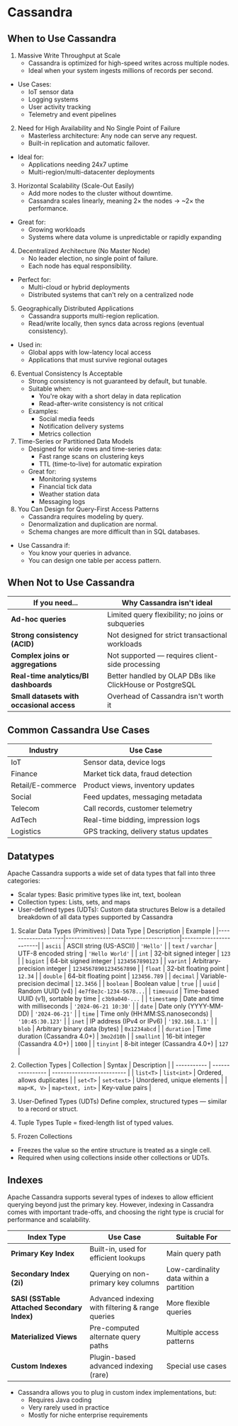 # Cassandra

## When to Use Cassandra

1. Massive Write Throughput at Scale
    * Cassandra is optimized for high-speed writes across multiple nodes.
    * Ideal when your system ingests millions of records per second.

* Use Cases:
    * IoT sensor data
    * Logging systems
    * User activity tracking
    * Telemetry and event pipelines

2. Need for High Availability and No Single Point of Failure
    * Masterless architecture: Any node can serve any request.
    * Built-in replication and automatic failover.

* Ideal for:
    * Applications needing 24x7 uptime
    * Multi-region/multi-datacenter deployments

3. Horizontal Scalability (Scale-Out Easily)
    * Add more nodes to the cluster without downtime.
    * Cassandra scales linearly, meaning 2× the nodes → ~2× the performance.
* Great for:
    * Growing workloads
    * Systems where data volume is unpredictable or rapidly expanding
4. Decentralized Architecture (No Master Node)
    * No leader election, no single point of failure.
    * Each node has equal responsibility.
* Perfect for:
    * Multi-cloud or hybrid deployments
    * Distributed systems that can't rely on a centralized node
5. Geographically Distributed Applications
    * Cassandra supports multi-region replication.
    * Read/write locally, then syncs data across regions (eventual consistency).
* Used in:
    * Global apps with low-latency local access
    * Applications that must survive regional outages
6. Eventual Consistency Is Acceptable
    * Strong consistency is not guaranteed by default, but tunable.
    * Suitable when:
        * You're okay with a short delay in data replication
        * Read-after-write consistency is not critical
    * Examples:
        * Social media feeds
        * Notification delivery systems
        * Metrics collection
7. Time-Series or Partitioned Data Models
    * Designed for wide rows and time-series data:
        * Fast range scans on clustering keys
        * TTL (time-to-live) for automatic expiration
    * Great for:
        * Monitoring systems
        * Financial tick data
        * Weather station data
        * Messaging logs
8. You Can Design for Query-First Access Patterns
    * Cassandra requires modeling by query.
    * Denormalization and duplication are normal.
    * Schema changes are more difficult than in SQL databases.
* Use Cassandra if:
    * You know your queries in advance.
    * You can design one table per access pattern.

## When Not to Use Cassandra
| If you need...                            | Why Cassandra isn't ideal                                |
| ----------------------------------------- | -------------------------------------------------------- |
| **Ad-hoc queries**                        | Limited query flexibility; no joins or subqueries        |
| **Strong consistency (ACID)**             | Not designed for strict transactional workloads          |
| **Complex joins or aggregations**         | Not supported — requires client-side processing          |
| **Real-time analytics/BI dashboards**     | Better handled by OLAP DBs like ClickHouse or PostgreSQL |
| **Small datasets with occasional access** | Overhead of Cassandra isn't worth it                     |

## Common Cassandra Use Cases
| Industry          | Use Case                              |
| ----------------- | ------------------------------------- |
| IoT               | Sensor data, device logs              |
| Finance           | Market tick data, fraud detection     |
| Retail/E-commerce | Product views, inventory updates      |
| Social            | Feed updates, messaging metadata      |
| Telecom           | Call records, customer telemetry      |
| AdTech            | Real-time bidding, impression logs    |
| Logistics         | GPS tracking, delivery status updates |

## Datatypes
Apache Cassandra supports a wide set of data types that fall into three categories:
* Scalar types: Basic primitive types like int, text, boolean
* Collection types: Lists, sets, and maps
* User-defined types (UDTs): Custom data structures
Below is a detailed breakdown of all data types supported by Cassandra

1. Scalar Data Types (Primitives)
| Data Type          | Description                            | Example                |
|--------------------|----------------------------------------|------------------------|
| `ascii`            | ASCII string (US-ASCII)                | `'Hello'`              |
| `text` / `varchar` | UTF-8 encoded string                   | `'Hello World'`        |
| `int`              | 32-bit signed integer                  | `123`                  |
| `bigint`           | 64-bit signed integer                  | `1234567890123`        |
| `varint`           | Arbitrary-precision integer            | `12345678901234567890` |
| `float`            | 32-bit floating point                  | `12.34`                |
| `double`           | 64-bit floating point                  | `123456.789`           |
| `decimal`          | Variable-precision decimal             | `12.3456`              |
| `boolean`          | Boolean value                          | `true`                 |
| `uuid`             | Random UUID (v4)                       | `4e7f8e3c-1234-5678...`|
| `timeuuid`         | Time-based UUID (v1), sortable by time | `c3b9a040-...`         |
| `timestamp`        | Date and time with milliseconds        | `'2024-06-21 10:30'`   |
| `date`             | Date only (YYYY-MM-DD)                 | `'2024-06-21'`         |
| `time`             | Time only (HH:MM:SS.nanoseconds)       | `'10:45:30.123'`       |
| `inet`             | IP address (IPv4 or IPv6)              | `'192.168.1.1'`        |
| `blob`             | Arbitrary binary data (bytes)          | `0x1234abcd`           |
| `duration`         | Time duration (Cassandra 4.0+)         | `3mo2d10h`             |
| `smallint`         | 16-bit integer (Cassandra 4.0+)        | `1000`                 |
| `tinyint`          | 8-bit integer (Cassandra 4.0+)         | `127`                  |


2. Collection Types
| Collection  | Syntax           | Description                |
| ----------- | ---------------- | -------------------------- |
| `list<T>`   | `list<int>`      | Ordered, allows duplicates |
| `set<T>`    | `set<text>`      | Unordered, unique elements |
| `map<K, V>` | `map<text, int>` | Key-value pairs            |

3. User-Defined Types (UDTs)
Define complex, structured types — similar to a record or struct.

4. Tuple Types
Tuple = fixed-length list of typed values.

5. Frozen Collections
* Freezes the value so the entire structure is treated as a single cell.
* Required when using collections inside other collections or UDTs.

## Indexes
Apache Cassandra supports several types of indexes to allow efficient querying beyond just the primary key. However, indexing in Cassandra comes with important trade-offs, and choosing the right type is crucial for performance and scalability.


| Index Type                                  | Use Case                                         | Suitable For                            |
| ------------------------------------------- | ------------------------------------------------ | --------------------------------------- |
| **Primary Key Index**                       | Built-in, used for efficient lookups             | Main query path                         |
| **Secondary Index (2i)**                    | Querying on non-primary key columns              | Low-cardinality data within a partition |
| **SASI (SSTable Attached Secondary Index)** | Advanced indexing with filtering & range queries | More flexible queries                   |
| **Materialized Views**                      | Pre-computed alternate query paths               | Multiple access patterns                |
| **Custom Indexes**                          | Plugin-based advanced indexing (rare)            | Special use cases                       |


* Cassandra allows you to plug in custom index implementations, but:
    * Requires Java coding
    * Very rarely used in practice
    * Mostly for niche enterprise requirements


